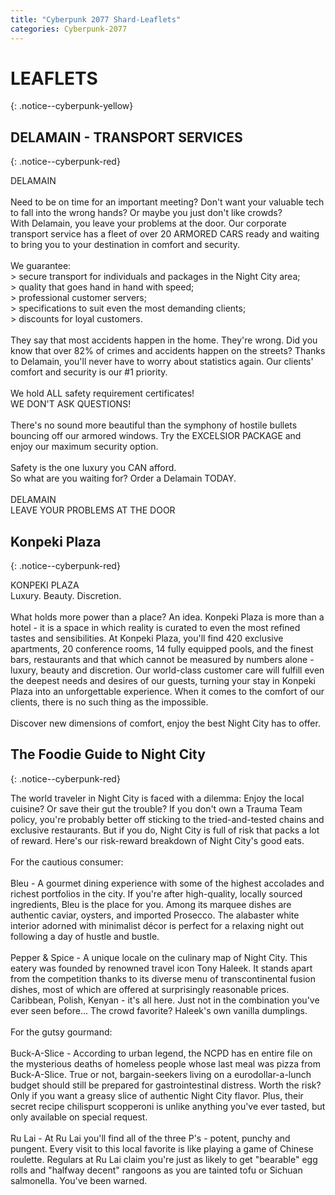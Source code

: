 ```yaml
---
title: "Cyberpunk 2077 Shard-Leaflets"
categories: Cyberpunk-2077
---
```


# LEAFLETS
{: .notice--cyberpunk-yellow}
  
## DELAMAIN - TRANSPORT SERVICES
{: .notice--cyberpunk-red}

<div class="cyberpunk-bg cyberpunk-cyan">
DELAMAIN
<br><br>
Need to be on time for an important meeting? Don't want your valuable tech to fall into the wrong hands? Or maybe you just don't like crowds?<br>
With Delamain, you leave your problems at the door. Our corporate transport service has a fleet of over 20 ARMORED CARS ready and waiting to bring you to your destination in comfort and security.
<br><br>
We guarantee:<br>
> secure transport for individuals and packages in the Night City area;<br> 
> quality that goes hand in hand with speed;<br> 
> professional customer servers;<br> 
> specifications to suit even the most demanding clients;<br> 
> discounts for loyal customers.
<br><br>
They say that most accidents happen in the home. They're wrong. Did you know that over 82% of crimes and accidents happen on the streets? Thanks to Delamain, you'll never have to worry about statistics again. Our clients' comfort and security is our #1 priority.
<br><br>
We hold ALL safety requirement certificates!<br>
WE DON'T ASK QUESTIONS!
<br><br>
There's no sound more beautiful than the symphony of hostile bullets bouncing off our armored windows. Try the EXCELSIOR PACKAGE and enjoy our maximum security option.
<br><br>
Safety is the one luxury you CAN afford.<br> 
So what are you waiting for? Order a Delamain TODAY.
<br><br>
DELAMAIN<br> 
LEAVE YOUR PROBLEMS AT THE DOOR
</div>

## Konpeki Plaza
{: .notice--cyberpunk-red}

<div class="cyberpunk-bg cyberpunk-cyan">
KONPEKI PLAZA<br>
Luxury. Beauty. Discretion. 
<br><br>
What holds more power than a place? An idea. Konpeki Plaza is more than a hotel - it is a space in which reality is curated to even the most refined tastes and sensibilities. 
At Konpeki Plaza, you'll find 420 exclusive apartments, 20 conference rooms, 14 fully equipped pools, and the finest bars, restaurants and that which cannot be measured by numbers alone - luxury, beauty and discretion. Our world-class customer care will fulfill even the deepest needs and desires of our guests, turning your stay in Konpeki Plaza into an unforgettable experience. When it comes to the comfort of our clients, there is no such thing as the impossible. 
<br><br>
Discover new dimensions of comfort, enjoy the best Night City has to offer.
</div>

## The Foodie Guide to Night City
{: .notice--cyberpunk-red}

<div class="cyberpunk-bg cyberpunk-cyan">
The world traveler in Night City is faced with a dilemma: Enjoy the local cuisine? Or save their gut the trouble? If you don't own a Trauma Team policy, you're probably better off sticking to the tried-and-tested chains and exclusive restaurants. But if you do, Night City is full of risk that packs a lot of reward. Here's our risk-reward breakdown of Night City's good eats.
<br><br>
For the cautious consumer:
<br><br>
Bleu - A gourmet dining experience with some of the highest accolades and richest portfolios in the city. If you're after high-quality, locally sourced ingredients, Bleu is the place for you. Among its marquee dishes are authentic caviar, oysters, and imported Prosecco. The alabaster white interior adorned with minimalist décor is perfect for a relaxing night out following a day of hustle and bustle.
<br><br>
Pepper & Spice - A unique locale on the culinary map of Night City. This eatery was founded by renowned travel icon Tony Haleek. It stands apart from the competition thanks to its diverse menu of transcontinental fusion dishes, most of which are offered at surprisingly reasonable prices. Caribbean, Polish, Kenyan - it's all here. Just not in the combination you've ever seen before... The crowd favorite? Haleek's own vanilla dumplings.
<br><br>
For the gutsy gourmand:
<br><br>
Buck-A-Slice - According to urban legend, the NCPD has en entire file on the mysterious deaths of homeless people whose last meal was pizza from Buck-A-Slice. True or not, bargain-seekers living on a eurodollar-a-lunch budget should still be prepared for gastrointestinal distress. Worth the risk? Only if you want a greasy slice of authentic Night City flavor. Plus, their secret recipe chilispurt scopperoni is unlike anything you've ever tasted, but only available on special request.
<br><br>
Ru Lai - At Ru Lai you'll find all of the three P's - potent, punchy and pungent. Every visit to this local favorite is like playing a game of Chinese roulette. Regulars at Ru Lai claim you're just as likely to get "bearable" egg rolls and "halfway decent" rangoons as you are tainted tofu or Sichuan salmonella. You've been warned.
</div>